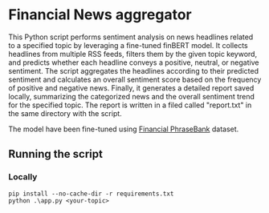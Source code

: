 # Financial News aggregator
This Python script performs sentiment analysis on news headlines related to a specified topic by leveraging a fine-tuned finBERT model. It collects headlines from multiple RSS feeds, filters them by the given topic keyword, and predicts whether each headline conveys a positive, neutral, or negative sentiment. The script aggregates the headlines according to their predicted sentiment and calculates an overall sentiment score based on the frequency of positive and negative news. Finally, it generates a detailed report saved locally, summarizing the categorized news and the overall sentiment trend for the specified topic. The report is written in a filed called "report.txt" in the same directory with the script.

The model have been fine-tuned using [Financial PhraseBank](https://huggingface.co/datasets/takala/financial_phrasebank) dataset.

## Running the script

### Locally
```
pip install --no-cache-dir -r requirements.txt
python .\app.py <your-topic>
```